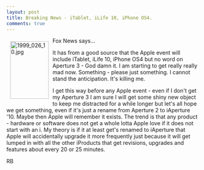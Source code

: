 ```yaml
---
layout: post
title: Breaking News - iTablet, iLife 10, iPhone OS4.
comments: true
---
```

<a rel="lightbox" href="/wp-content/uploads/2010/01/1999_026_10.jpg"><img title="1999_026_10.jpg" src="/wp-content/uploads/2010/01/.thumbs/.1999_026_10.jpg" border="0" alt="1999_026_10.jpg" hspace="10" vspace="10" width="100" height="150" align="left" /></a>Fox News says...

It has from a good source that the Apple event will include iTablet, iLife 10, iPhone OS4 but no word on Aperture 3 - God damn it. I am starting to get really really mad now. Something - please just something. I cannot stand the anticipation. It's killing me.

I get this way before any Apple event - even if I don't get my Aperture 3 I am sure I will get some shiny new object to keep me distracted for a while longer but let's all hope we get something, even if it's just a rename from Aperture 2 to iAperture '10. Maybe then Apple will remember it exists. The trend is that any product - hardware or software does not get a whole lotta Apple love if it does not start with an i. My theory is if it at least get's renamed to iAperture that Apple will accidentally upgrade it more frequently just because it will get lumped in with all the other iProducts that get revisions, upgrades and features about every 20 or 25 minutes.

RB
